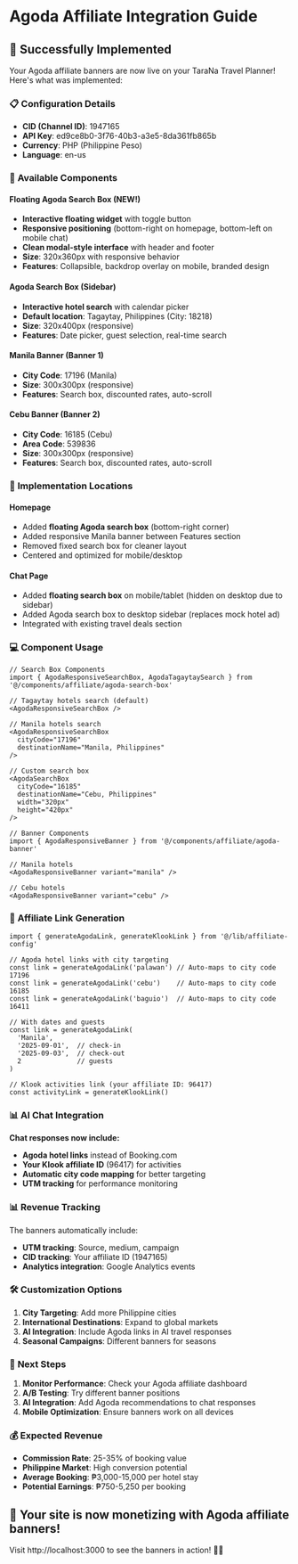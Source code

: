 # Agoda Affiliate Integration Guide

## 🎯 **Successfully Implemented**

Your Agoda affiliate banners are now live on your TaraNa Travel Planner! Here's what was implemented:

### 📋 **Configuration Details**
- **CID (Channel ID)**: 1947165
- **API Key**: ed9ce8b0-3f76-40b3-a3e5-8da361fb865b
- **Currency**: PHP (Philippine Peso)
- **Language**: en-us

### 🏨 **Available Components**

#### **Floating Agoda Search Box** (NEW!)
- **Interactive floating widget** with toggle button
- **Responsive positioning** (bottom-right on homepage, bottom-left on mobile chat)
- **Clean modal-style interface** with header and footer
- **Size**: 320x360px with responsive behavior
- **Features**: Collapsible, backdrop overlay on mobile, branded design

#### **Agoda Search Box** (Sidebar)
- **Interactive hotel search** with calendar picker
- **Default location**: Tagaytay, Philippines (City: 18218)
- **Size**: 320x400px (responsive)
- **Features**: Date picker, guest selection, real-time search

#### **Manila Banner** (Banner 1)
- **City Code**: 17196 (Manila)
- **Size**: 300x300px (responsive)
- **Features**: Search box, discounted rates, auto-scroll

#### **Cebu Banner** (Banner 2) 
- **City Code**: 16185 (Cebu)
- **Area Code**: 539836
- **Size**: 300x300px (responsive)
- **Features**: Search box, discounted rates, auto-scroll

### 🚀 **Implementation Locations**

#### **Homepage**
- Added **floating Agoda search box** (bottom-right corner)
- Added responsive Manila banner between Features section
- Removed fixed search box for cleaner layout
- Centered and optimized for mobile/desktop

#### **Chat Page**
- Added **floating search box** on mobile/tablet (hidden on desktop due to sidebar)
- Added Agoda search box to desktop sidebar (replaces mock hotel ad)
- Integrated with existing travel deals section

### 💻 **Component Usage**

```tsx
// Search Box Components
import { AgodaResponsiveSearchBox, AgodaTagaytaySearch } from '@/components/affiliate/agoda-search-box'

// Tagaytay hotels search (default)
<AgodaResponsiveSearchBox />

// Manila hotels search
<AgodaResponsiveSearchBox 
  cityCode="17196"
  destinationName="Manila, Philippines" 
/>

// Custom search box
<AgodaSearchBox 
  cityCode="16185"
  destinationName="Cebu, Philippines"
  width="320px" 
  height="420px"
/>

// Banner Components  
import { AgodaResponsiveBanner } from '@/components/affiliate/agoda-banner'

// Manila hotels
<AgodaResponsiveBanner variant="manila" />

// Cebu hotels  
<AgodaResponsiveBanner variant="cebu" />
```

### 🔗 **Affiliate Link Generation**

```tsx
import { generateAgodaLink, generateKlookLink } from '@/lib/affiliate-config'

// Agoda hotel links with city targeting
const link = generateAgodaLink('palawan') // Auto-maps to city code 17196
const link = generateAgodaLink('cebu')    // Auto-maps to city code 16185
const link = generateAgodaLink('baguio')  // Auto-maps to city code 16411

// With dates and guests
const link = generateAgodaLink(
  'Manila',
  '2025-09-01',  // check-in
  '2025-09-03',  // check-out  
  2              // guests
)

// Klook activities link (your affiliate ID: 96417)
const activityLink = generateKlookLink()
```

### 📊 **AI Chat Integration**

**Chat responses now include:**
- **Agoda hotel links** instead of Booking.com
- **Your Klook affiliate ID** (96417) for activities
- **Automatic city code mapping** for better targeting
- **UTM tracking** for performance monitoring

### 📊 **Revenue Tracking**

The banners automatically include:
- **UTM tracking**: Source, medium, campaign
- **CID tracking**: Your affiliate ID (1947165)
- **Analytics integration**: Google Analytics events

### 🛠️ **Customization Options**

1. **City Targeting**: Add more Philippine cities
2. **International Destinations**: Expand to global markets
3. **AI Integration**: Include Agoda links in AI travel responses
4. **Seasonal Campaigns**: Different banners for seasons

### 🎯 **Next Steps**

1. **Monitor Performance**: Check your Agoda affiliate dashboard
2. **A/B Testing**: Try different banner positions
3. **AI Integration**: Add Agoda recommendations to chat responses
4. **Mobile Optimization**: Ensure banners work on all devices

### 💰 **Expected Revenue**

- **Commission Rate**: 25-35% of booking value
- **Philippine Market**: High conversion potential
- **Average Booking**: ₱3,000-15,000 per hotel stay
- **Potential Earnings**: ₱750-5,250 per booking

## 🚀 **Your site is now monetizing with Agoda affiliate banners!**

Visit http://localhost:3000 to see the banners in action! 🏨✨
